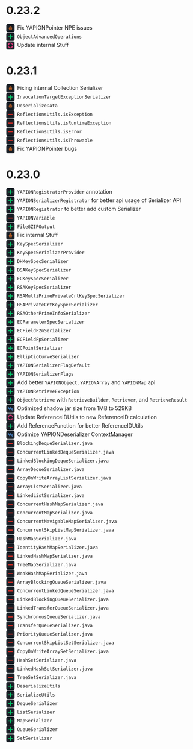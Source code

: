 # 0.23.2

<div style="margin-bottom: 1px">
<img src="../icons/fix.png" width="22px" style="vertical-align: middle; margin-right: 3px"> Fix YAPIONPointer NPE issues
</div>
<div style="margin-bottom: 1px">
<img src="../icons/add.png" width="22px" style="vertical-align: middle; margin-right: 3px"> <code>ObjectAdvancedOperations</code>
</div>
<div style="margin-bottom: 1px">
<img src="../icons/update.png" width="22px" style="vertical-align: middle; margin-right: 3px"> Update internal Stuff
</div>

# 0.23.1

<div style="margin-bottom: 1px">
<img src="../icons/fix.png" width="22px" style="vertical-align: middle; margin-right: 3px"> Fixing internal Collection Serializer
</div>
<div style="margin-bottom: 1px">
<img src="../icons/add.png" width="22px" style="vertical-align: middle; margin-right: 3px"> <code>InvocationTargetExceptionSerializer</code>
</div>
<div style="margin-bottom: 1px">
<img src="../icons/fix.png" width="22px" style="vertical-align: middle; margin-right: 3px"> <code>DeserializeData</code>
</div>
<div style="margin-bottom: 1px">
<img src="../icons/remove.png" width="22px" style="vertical-align: middle; margin-right: 3px"> <code>ReflectionsUtils.isException</code>
</div>
<div style="margin-bottom: 1px">
<img src="../icons/remove.png" width="22px" style="vertical-align: middle; margin-right: 3px"> <code>ReflectionsUtils.isRuntimeException</code>
</div>
<div style="margin-bottom: 1px">
<img src="../icons/remove.png" width="22px" style="vertical-align: middle; margin-right: 3px"> <code>ReflectionsUtils.isError</code>
</div>
<div style="margin-bottom: 1px">
<img src="../icons/remove.png" width="22px" style="vertical-align: middle; margin-right: 3px"> <code>ReflectionsUtils.isThrowable</code>
</div>
<div style="margin-bottom: 1px">
<img src="../icons/fix.png" width="22px" style="vertical-align: middle; margin-right: 3px"> Fix YAPIONPointer bugs
</div>

# 0.23.0

<div style="margin-bottom: 1px">
<img src="../icons/add.png" width="22px" style="vertical-align: middle; margin-right: 3px"> <code>YAPIONRegistratorProvider</code> annotation
</div>
<div style="margin-bottom: 1px">
<img src="../icons/add.png" width="22px" style="vertical-align: middle; margin-right: 3px"> <code>YAPIONSerializerRegistrator</code> for better api usage of Serializer API
</div>
<div style="margin-bottom: 1px">
<img src="../icons/add.png" width="22px" style="vertical-align: middle; margin-right: 3px"> <code>YAPIONRegistrator</code> to better add custom Serializer
</div>
<div style="margin-bottom: 1px">
<img src="../icons/remove.png" width="22px" style="vertical-align: middle; margin-right: 3px"> <code>YAPIONVariable</code>
</div>
<div style="margin-bottom: 1px">
<img src="../icons/add.png" width="22px" style="vertical-align: middle; margin-right: 3px"> <code>FileGZIPOutput</code>
</div>
<div style="margin-bottom: 1px">
<img src="../icons/fix.png" width="22px" style="vertical-align: middle; margin-right: 3px"> Fix internal Stuff
</div>
<div style="margin-bottom: 1px">
<img src="../icons/add.png" width="22px" style="vertical-align: middle; margin-right: 3px"> <code>KeySpecSerializer</code>
</div>
<div style="margin-bottom: 1px">
<img src="../icons/add.png" width="22px" style="vertical-align: middle; margin-right: 3px"> <code>KeySpecSerializerProvider</code>
</div>
<div style="margin-bottom: 1px">
<img src="../icons/add.png" width="22px" style="vertical-align: middle; margin-right: 3px"> <code>DHKeySpecSerializer</code>
</div>
<div style="margin-bottom: 1px">
<img src="../icons/add.png" width="22px" style="vertical-align: middle; margin-right: 3px"> <code>DSAKeySpecSerializer</code>
</div>
<div style="margin-bottom: 1px">
<img src="../icons/add.png" width="22px" style="vertical-align: middle; margin-right: 3px"> <code>ECKeySpecSerializer</code>
</div>
<div style="margin-bottom: 1px">
<img src="../icons/add.png" width="22px" style="vertical-align: middle; margin-right: 3px"> <code>RSAKeySpecSerializer</code>
</div>
<div style="margin-bottom: 1px">
<img src="../icons/add.png" width="22px" style="vertical-align: middle; margin-right: 3px"> <code>RSAMultiPrimePrivateCrtKeySpecSerializer</code>
</div>
<div style="margin-bottom: 1px">
<img src="../icons/add.png" width="22px" style="vertical-align: middle; margin-right: 3px"> <code>RSAPrivateCrtKeySpecSerializer</code>
</div>
<div style="margin-bottom: 1px">
<img src="../icons/add.png" width="22px" style="vertical-align: middle; margin-right: 3px"> <code>RSAOtherPrimeInfoSerializer</code>
</div>
<div style="margin-bottom: 1px">
<img src="../icons/add.png" width="22px" style="vertical-align: middle; margin-right: 3px"> <code>ECParameterSpecSerializer</code>
</div>
<div style="margin-bottom: 1px">
<img src="../icons/add.png" width="22px" style="vertical-align: middle; margin-right: 3px"> <code>ECFieldF2mSerializer</code>
</div>
<div style="margin-bottom: 1px">
<img src="../icons/add.png" width="22px" style="vertical-align: middle; margin-right: 3px"> <code>ECFieldFpSerializer</code>
</div>
<div style="margin-bottom: 1px">
<img src="../icons/add.png" width="22px" style="vertical-align: middle; margin-right: 3px"> <code>ECPointSerializer</code>
</div>
<div style="margin-bottom: 1px">
<img src="../icons/add.png" width="22px" style="vertical-align: middle; margin-right: 3px"> <code>EllipticCurveSerializer</code>
</div>
<div style="margin-bottom: 1px">
<img src="../icons/add.png" width="22px" style="vertical-align: middle; margin-right: 3px"> <code>YAPIONSerializerFlagDefault</code>
</div>
<div style="margin-bottom: 1px">
<img src="../icons/add.png" width="22px" style="vertical-align: middle; margin-right: 3px"> <code>YAPIONSerializerFlags</code>
</div>
<div style="margin-bottom: 1px">
<img src="../icons/add.png" width="22px" style="vertical-align: middle; margin-right: 3px"> Add better <code>YAPIONObject</code>, <code>YAPIONArray</code> and <code>YAPIONMap</code> api
</div>
<div style="margin-bottom: 1px">
<img src="../icons/add.png" width="22px" style="vertical-align: middle; margin-right: 3px"> <code>YAPIONRetrieveException</code>
</div>
<div style="margin-bottom: 1px">
<img src="../icons/add.png" width="22px" style="vertical-align: middle; margin-right: 3px"> <code>ObjectRetrieve</code> with <code>RetrieveBuilder</code>, <code>Retriever</code>, and <code>RetrieveResult</code>
</div>
<div style="margin-bottom: 1px">
<img src="../icons/streamline.png" width="22px" style="vertical-align: middle; margin-right: 3px"> Optimized shadow jar size from 1MB to 529KB
</div>
<div style="margin-bottom: 1px">
<img src="../icons/update.png" width="22px" style="vertical-align: middle; margin-right: 3px"> Update ReferenceIDUtils to new ReferenceID calculation
</div>
<div style="margin-bottom: 1px">
<img src="../icons/add.png" width="22px" style="vertical-align: middle; margin-right: 3px"> Add ReferenceFunction for better ReferenceIDUtils
</div>
<div style="margin-bottom: 1px">
<img src="../icons/streamline.png" width="22px" style="vertical-align: middle; margin-right: 3px"> Optimize YAPIONDeserializer ContextManager
</div>
<div style="margin-bottom: 1px">
<img src="../icons/remove.png" width="22px" style="vertical-align: middle; margin-right: 3px"> <code>BlockingDequeSerializer.java</code>
</div>
<div style="margin-bottom: 1px">
<img src="../icons/remove.png" width="22px" style="vertical-align: middle; margin-right: 3px"> <code>ConcurrentLinkedDequeSerializer.java</code>
</div>
<div style="margin-bottom: 1px">
<img src="../icons/remove.png" width="22px" style="vertical-align: middle; margin-right: 3px"> <code>LinkedBlockingDequeSerializer.java</code>
</div>
<div style="margin-bottom: 1px">
<img src="../icons/remove.png" width="22px" style="vertical-align: middle; margin-right: 3px"> <code>ArrayDequeSerializer.java</code>
</div>
<div style="margin-bottom: 1px">
<img src="../icons/remove.png" width="22px" style="vertical-align: middle; margin-right: 3px"> <code>CopyOnWriteArrayListSerializer.java</code>
</div>
<div style="margin-bottom: 1px">
<img src="../icons/remove.png" width="22px" style="vertical-align: middle; margin-right: 3px"> <code>ArrayListSerializer.java</code>
</div>
<div style="margin-bottom: 1px">
<img src="../icons/remove.png" width="22px" style="vertical-align: middle; margin-right: 3px"> <code>LinkedListSerializer.java</code>
</div>
<div style="margin-bottom: 1px">
<img src="../icons/remove.png" width="22px" style="vertical-align: middle; margin-right: 3px"> <code>ConcurrentHashMapSerializer.java</code>
</div>
<div style="margin-bottom: 1px">
<img src="../icons/remove.png" width="22px" style="vertical-align: middle; margin-right: 3px"> <code>ConcurrentMapSerializer.java</code>
</div>
<div style="margin-bottom: 1px">
<img src="../icons/remove.png" width="22px" style="vertical-align: middle; margin-right: 3px"> <code>ConcurrentNavigableMapSerializer.java</code>
</div>
<div style="margin-bottom: 1px">
<img src="../icons/remove.png" width="22px" style="vertical-align: middle; margin-right: 3px"> <code>ConcurrentSkipListMapSerializer.java</code>
</div>
<div style="margin-bottom: 1px">
<img src="../icons/remove.png" width="22px" style="vertical-align: middle; margin-right: 3px"> <code>HashMapSerializer.java</code>
</div>
<div style="margin-bottom: 1px">
<img src="../icons/remove.png" width="22px" style="vertical-align: middle; margin-right: 3px"> <code>IdentityHashMapSerializer.java</code>
</div>
<div style="margin-bottom: 1px">
<img src="../icons/remove.png" width="22px" style="vertical-align: middle; margin-right: 3px"> <code>LinkedHashMapSerializer.java</code>
</div>
<div style="margin-bottom: 1px">
<img src="../icons/remove.png" width="22px" style="vertical-align: middle; margin-right: 3px"> <code>TreeMapSerializer.java</code>
</div>
<div style="margin-bottom: 1px">
<img src="../icons/remove.png" width="22px" style="vertical-align: middle; margin-right: 3px"> <code>WeakHashMapSerializer.java</code>
</div>
<div style="margin-bottom: 1px">
<img src="../icons/remove.png" width="22px" style="vertical-align: middle; margin-right: 3px"> <code>ArrayBlockingQueueSerializer.java</code>
</div>
<div style="margin-bottom: 1px">
<img src="../icons/remove.png" width="22px" style="vertical-align: middle; margin-right: 3px"> <code>ConcurrentLinkedQueueSerializer.java</code>
</div>
<div style="margin-bottom: 1px">
<img src="../icons/remove.png" width="22px" style="vertical-align: middle; margin-right: 3px"> <code>LinkedBlockingQueueSerializer.java</code>
</div>
<div style="margin-bottom: 1px">
<img src="../icons/remove.png" width="22px" style="vertical-align: middle; margin-right: 3px"> <code>LinkedTransferQueueSerializer.java</code>
</div>
<div style="margin-bottom: 1px">
<img src="../icons/remove.png" width="22px" style="vertical-align: middle; margin-right: 3px"> <code>SynchronousQueueSerializer.java</code>
</div>
<div style="margin-bottom: 1px">
<img src="../icons/remove.png" width="22px" style="vertical-align: middle; margin-right: 3px"> <code>TransferQueueSerializer.java</code>
</div>
<div style="margin-bottom: 1px">
<img src="../icons/remove.png" width="22px" style="vertical-align: middle; margin-right: 3px"> <code>PriorityQueueSerializer.java</code>
</div>
<div style="margin-bottom: 1px">
<img src="../icons/remove.png" width="22px" style="vertical-align: middle; margin-right: 3px"> <code>ConcurrentSkipListSetSerializer.java</code>
</div>
<div style="margin-bottom: 1px">
<img src="../icons/remove.png" width="22px" style="vertical-align: middle; margin-right: 3px"> <code>CopyOnWriteArraySetSerializer.java</code>
</div>
<div style="margin-bottom: 1px">
<img src="../icons/remove.png" width="22px" style="vertical-align: middle; margin-right: 3px"> <code>HashSetSerializer.java</code>
</div>
<div style="margin-bottom: 1px">
<img src="../icons/remove.png" width="22px" style="vertical-align: middle; margin-right: 3px"> <code>LinkedHashSetSerializer.java</code>
</div>
<div style="margin-bottom: 1px">
<img src="../icons/remove.png" width="22px" style="vertical-align: middle; margin-right: 3px"> <code>TreeSetSerializer.java</code>
</div>
<div style="margin-bottom: 1px">
<img src="../icons/add.png" width="22px" style="vertical-align: middle; margin-right: 3px"> <code>DeserializeUtils</code>
</div>
<div style="margin-bottom: 1px">
<img src="../icons/add.png" width="22px" style="vertical-align: middle; margin-right: 3px"> <code>SerializeUtils</code>
</div>
<div style="margin-bottom: 1px">
<img src="../icons/add.png" width="22px" style="vertical-align: middle; margin-right: 3px"> <code>DequeSerializer</code>
</div>
<div style="margin-bottom: 1px">
<img src="../icons/add.png" width="22px" style="vertical-align: middle; margin-right: 3px"> <code>ListSerializer</code>
</div>
<div style="margin-bottom: 1px">
<img src="../icons/add.png" width="22px" style="vertical-align: middle; margin-right: 3px"> <code>MapSerializer</code>
</div>
<div style="margin-bottom: 1px">
<img src="../icons/add.png" width="22px" style="vertical-align: middle; margin-right: 3px"> <code>QueueSerializer</code>
</div>
<div style="margin-bottom: 1px">
<img src="../icons/add.png" width="22px" style="vertical-align: middle; margin-right: 3px"> <code>SetSerializer</code>
</div>
